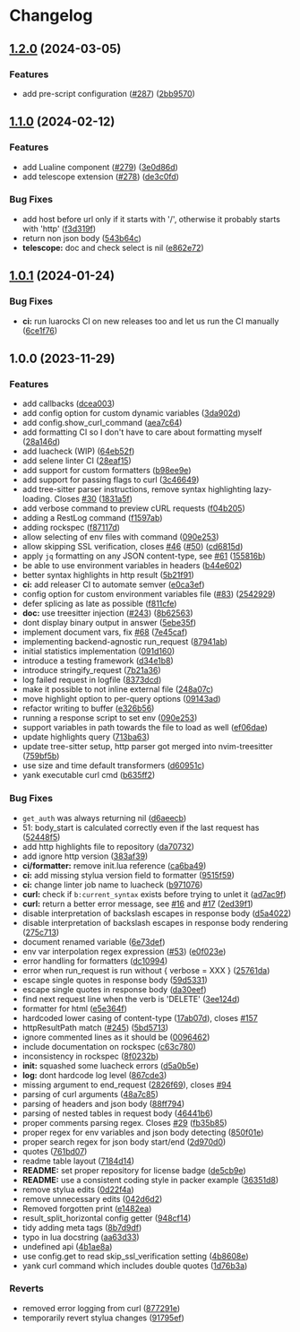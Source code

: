 # Changelog

## [1.2.0](https://github.com/rest-nvim/rest.nvim/compare/v1.1.0...v1.2.0) (2024-03-05)


### Features

* add pre-script configuration ([#287](https://github.com/rest-nvim/rest.nvim/issues/287)) ([2bb9570](https://github.com/rest-nvim/rest.nvim/commit/2bb957091ff8ddf1945308fae2925ce76f93b9ed))

## [1.1.0](https://github.com/rest-nvim/rest.nvim/compare/v1.0.1...v1.1.0) (2024-02-12)


### Features

* add Lualine component ([#279](https://github.com/rest-nvim/rest.nvim/issues/279)) ([3e0d86d](https://github.com/rest-nvim/rest.nvim/commit/3e0d86d66db8858d7e847e7ad495274d6663c985))
* add telescope extension ([#278](https://github.com/rest-nvim/rest.nvim/issues/278)) ([de3c0fd](https://github.com/rest-nvim/rest.nvim/commit/de3c0fd6130def3dea2ef3809dfbf4458a0946fc))


### Bug Fixes

* add host before url only if it starts with '/', otherwise it probably starts with 'http' ([f3d319f](https://github.com/rest-nvim/rest.nvim/commit/f3d319f4567d253977217963c1910e83eeb8c0af))
* return non json body ([543b64c](https://github.com/rest-nvim/rest.nvim/commit/543b64cc639c01db319f00ba6a2b0767d0c8e8c1))
* **telescope:** doc and check select is nil ([e862e72](https://github.com/rest-nvim/rest.nvim/commit/e862e725ba483b8c48585b44738767c86668d49e))

## [1.0.1](https://github.com/rest-nvim/rest.nvim/compare/v1.0.0...v1.0.1) (2024-01-24)


### Bug Fixes

* **ci:** run luarocks CI on new releases too and let us run the CI manually ([6ce1f76](https://github.com/rest-nvim/rest.nvim/commit/6ce1f763247fb218ecf0fba749145c9688797afa))

## 1.0.0 (2023-11-29)


### Features

* add callbacks ([dcea003](https://github.com/rest-nvim/rest.nvim/commit/dcea003675f4bb2445276654c89ea3d5f335cd26))
* add config option for custom dynamic variables ([3da902d](https://github.com/rest-nvim/rest.nvim/commit/3da902dd2304a813eec321e6ff2bcf8e6c60ff7c))
* add config.show_curl_command ([aea7c64](https://github.com/rest-nvim/rest.nvim/commit/aea7c64bdff1073beed9bd7fddb60cce7796d7ff))
* add formatting CI so I don't have to care about formatting myself ([28a146d](https://github.com/rest-nvim/rest.nvim/commit/28a146d73a29072ae915da490f8cf99650b19b7e))
* add luacheck (WIP) ([64eb52f](https://github.com/rest-nvim/rest.nvim/commit/64eb52fee8f0fc6a5f9b67f7d99cce67098b7e7a))
* add selene linter CI ([28eaf15](https://github.com/rest-nvim/rest.nvim/commit/28eaf15db2f74c11863a4663022db60f1a1f3945))
* add support for custom formatters ([b98ee9e](https://github.com/rest-nvim/rest.nvim/commit/b98ee9e7e3b0110c064903e81d2c2ed8b200013f))
* add support for passing flags to curl ([3c46649](https://github.com/rest-nvim/rest.nvim/commit/3c46649aa2fec8282518e0743eff9d8305193d42))
* add tree-sitter parser instructions, remove syntax highlighting lazy-loading. Closes [#30](https://github.com/rest-nvim/rest.nvim/issues/30) ([1831a5f](https://github.com/rest-nvim/rest.nvim/commit/1831a5faad9f76cf9cb2d1517b4719743abbcd20))
* add verbose command to preview cURL requests ([f04b205](https://github.com/rest-nvim/rest.nvim/commit/f04b2051e9594f1fe1538cf397cea68709e2ebd4))
* adding a RestLog command ([f1597ab](https://github.com/rest-nvim/rest.nvim/commit/f1597ab6df09b0f04196fa7d516a1b20c91f292e))
* adding rockspec ([f87117d](https://github.com/rest-nvim/rest.nvim/commit/f87117d6a0d5bee54832c6e2962c369061484655))
* allow selecting of env files with command ([090e253](https://github.com/rest-nvim/rest.nvim/commit/090e253c114b6d5448bac5869a28a6623c195e3a))
* allow skipping SSL verification, closes [#46](https://github.com/rest-nvim/rest.nvim/issues/46) ([#50](https://github.com/rest-nvim/rest.nvim/issues/50)) ([cd6815d](https://github.com/rest-nvim/rest.nvim/commit/cd6815d1a04021e0ff206fc02c3b67d2e06d8a44))
* apply `jq` formatting on any JSON content-type, see [#61](https://github.com/rest-nvim/rest.nvim/issues/61) ([155816b](https://github.com/rest-nvim/rest.nvim/commit/155816b52c1efa58a06c8c91d0339d32f1ed0e2e))
* be able to use environment variables in headers ([b44e602](https://github.com/rest-nvim/rest.nvim/commit/b44e602b9f94beb77573fc83b42dd55802c530d5))
* better syntax highlights in http result ([5b21f91](https://github.com/rest-nvim/rest.nvim/commit/5b21f91b462d224d6a2c2dc6cb74d1796dae20d0))
* **ci:** add releaser CI to automate semver ([e0ca3ef](https://github.com/rest-nvim/rest.nvim/commit/e0ca3ef7f567e9829997ad006f8b1c255fbf8773))
* config option for custom environment variables file ([#83](https://github.com/rest-nvim/rest.nvim/issues/83)) ([2542929](https://github.com/rest-nvim/rest.nvim/commit/254292969c7bb052d0123ceba5af0382cc4cb6c0))
* defer splicing as late as possible ([f811cfe](https://github.com/rest-nvim/rest.nvim/commit/f811cfebf830040f43edfec9604c56028ab2f7db))
* **doc:** use treesitter injection ([#243](https://github.com/rest-nvim/rest.nvim/issues/243)) ([8b62563](https://github.com/rest-nvim/rest.nvim/commit/8b62563cfb19ffe939a260504944c5975796a682))
* dont display binary output in answer ([5ebe35f](https://github.com/rest-nvim/rest.nvim/commit/5ebe35f4d1a0a841ef231e03ce446e884c1651bf))
* implement document vars, fix [#68](https://github.com/rest-nvim/rest.nvim/issues/68) ([7e45caf](https://github.com/rest-nvim/rest.nvim/commit/7e45cafe9c3d00cc40df80272a041c242f52b393))
* implementing backend-agnostic run_request ([87941ab](https://github.com/rest-nvim/rest.nvim/commit/87941abfc7096669d3283131a023ab1f387629d7))
* initial statistics implementation ([091d160](https://github.com/rest-nvim/rest.nvim/commit/091d16083092c8c8ee6033b8c35037a5b9a01e12))
* introduce a testing framework ([d34e1b8](https://github.com/rest-nvim/rest.nvim/commit/d34e1b80ad47fe8818dea179bd7562fb7472b0b3))
* introduce stringify_request ([7b21a36](https://github.com/rest-nvim/rest.nvim/commit/7b21a361982a5261f2eb187e8e99761a63f772cd))
* log failed request in logfile ([8373dcd](https://github.com/rest-nvim/rest.nvim/commit/8373dcd31338d42ec2b4d3975bdc6e07d9cf5937))
* make it possible to not inline external file ([248a07c](https://github.com/rest-nvim/rest.nvim/commit/248a07ca3f65c13417b66255c2a3bad1e8341827))
* move highlight option to per-query options ([09143ad](https://github.com/rest-nvim/rest.nvim/commit/09143adbef84b8376eb7a703f187cd5d058d15fa))
* refactor writing to buffer ([e326b56](https://github.com/rest-nvim/rest.nvim/commit/e326b5641ec94faf59db80553c82250bf1223b6f))
* running a response script to set env ([090e253](https://github.com/rest-nvim/rest.nvim/commit/090e253c114b6d5448bac5869a28a6623c195e3a))
* support variables in path towards the file to load as well ([ef06dae](https://github.com/rest-nvim/rest.nvim/commit/ef06daed22b992c3e0b6cbd017bd752c2c0eb1b2))
* update highlights query ([713ba63](https://github.com/rest-nvim/rest.nvim/commit/713ba63cb1d3be15a7aada3f65a3252c60c59383))
* update tree-sitter setup, http parser got merged into nvim-treesitter ([759bf5b](https://github.com/rest-nvim/rest.nvim/commit/759bf5b1a8cd15ecf6ecf2407a826d4be6ec3414))
* use size and time default transformers ([d60951c](https://github.com/rest-nvim/rest.nvim/commit/d60951c969170443be95b48cc57387a78501e211))
* yank executable curl cmd ([b635ff2](https://github.com/rest-nvim/rest.nvim/commit/b635ff2cfd3471b3b5b0dbb85121bc8ac94877c8))


### Bug Fixes

* `get_auth` was always returning nil ([d6aeecb](https://github.com/rest-nvim/rest.nvim/commit/d6aeecbae7229fa5f4f1e495a9b398140b807f53))
* 51: body_start is calculated correctly even if the last request has ([52448f5](https://github.com/rest-nvim/rest.nvim/commit/52448f50c7ff0ca1206e7e142cb204e9e4422290))
* add http highlights file to repository ([da70732](https://github.com/rest-nvim/rest.nvim/commit/da707323197c0b4c116a60c4799f59ba73d21dbf))
* add ignore http version ([383af39](https://github.com/rest-nvim/rest.nvim/commit/383af397082ec47310d0f074910f5465ffd0ecc7))
* **ci/formatter:** remove init.lua reference ([ca6ba49](https://github.com/rest-nvim/rest.nvim/commit/ca6ba49ad9dbe969436df75ba03c2dc30b0aea1f))
* **ci:** add missing stylua version field to formatter ([9515f59](https://github.com/rest-nvim/rest.nvim/commit/9515f597b9d31f2ccc4994fb1038ca81f0b476d6))
* **ci:** change linter job name to luacheck ([b971076](https://github.com/rest-nvim/rest.nvim/commit/b9710762747a9021bd8c029319d0e541f450692e))
* **curl:** check if `b:current_syntax` exists before trying to unlet it ([ad7ac9f](https://github.com/rest-nvim/rest.nvim/commit/ad7ac9fb765659b59349b66b390ac67727f6a295))
* **curl:** return a better error message, see [#16](https://github.com/rest-nvim/rest.nvim/issues/16) and [#17](https://github.com/rest-nvim/rest.nvim/issues/17) ([2ed39f1](https://github.com/rest-nvim/rest.nvim/commit/2ed39f16c565cd21542f51c9d148118d55f7ff8e))
* disable interpretation of backslash escapes in response body ([d5a4022](https://github.com/rest-nvim/rest.nvim/commit/d5a40221cbf9437e0542c36f62ed803bff65b311))
* disable interpretation of backslash escapes in response body rendering ([275c713](https://github.com/rest-nvim/rest.nvim/commit/275c713f1bf16f4c58462ef92a17e0fa20a245bd))
* document renamed variable ([6e73def](https://github.com/rest-nvim/rest.nvim/commit/6e73defb2ec6aeb4d4bf060f798277f58ebafa0f))
* env var interpolation regex expression ([#53](https://github.com/rest-nvim/rest.nvim/issues/53)) ([e0f023e](https://github.com/rest-nvim/rest.nvim/commit/e0f023e30c6b1267f15c1316ef2bd70fd7dae41c))
* error handling for formatters ([dc10994](https://github.com/rest-nvim/rest.nvim/commit/dc10994afe07f75aaf6ea9f1cb71c00d0e3a11f2))
* error when run_request is run without { verbose = XXX } ([25761da](https://github.com/rest-nvim/rest.nvim/commit/25761da6d7bbe16a7fcb2850d05ce1ccba53cfaf))
* escape single quotes in response body ([59d5331](https://github.com/rest-nvim/rest.nvim/commit/59d53311c8dc36ebe356bc74fc36ae402272a5cd))
* escape single quotes in response body ([da30eef](https://github.com/rest-nvim/rest.nvim/commit/da30eef5a13f5f0af0ed52d1ae4f2a609b1dd4f3))
* find next request line when the verb is 'DELETE' ([3ee124d](https://github.com/rest-nvim/rest.nvim/commit/3ee124d0b1de4bba25f5185a3b50828ac8743a97))
* formatter for html ([e5e364f](https://github.com/rest-nvim/rest.nvim/commit/e5e364f44489c660a1cbe1e7f97b0d7097e7988e))
* hardcoded lower casing of content-type ([17ab07d](https://github.com/rest-nvim/rest.nvim/commit/17ab07d72a3931718d88826253452d2fed0cdc3f)), closes [#157](https://github.com/rest-nvim/rest.nvim/issues/157)
* httpResultPath match ([#245](https://github.com/rest-nvim/rest.nvim/issues/245)) ([5bd5713](https://github.com/rest-nvim/rest.nvim/commit/5bd5713a8c261b3544039fc3ffb9cee04e8938d8))
* ignore commented lines as it should be ([0096462](https://github.com/rest-nvim/rest.nvim/commit/0096462d0f83f1e93f70ea65c55817403353820b))
* include documentation on rockspec ([c63c780](https://github.com/rest-nvim/rest.nvim/commit/c63c7807f834339c140dbdf014f0f3bec353cb17))
* inconsistency in rockspec ([8f0232b](https://github.com/rest-nvim/rest.nvim/commit/8f0232b674fffb7ba8380eca763442722582925e))
* **init:** squashed some luacheck errors ([d5a0b5e](https://github.com/rest-nvim/rest.nvim/commit/d5a0b5ec7a8571126e886cbc091f5f3b7cc20c7c))
* **log:** dont hardcode log level ([867cde3](https://github.com/rest-nvim/rest.nvim/commit/867cde3f6895dc9c81dffc8b99a6f51d1b61ed95))
* missing argument to end_request ([2826f69](https://github.com/rest-nvim/rest.nvim/commit/2826f6960fbd9adb1da9ff0d008aa2819d2d06b3)), closes [#94](https://github.com/rest-nvim/rest.nvim/issues/94)
* parsing of curl arguments ([48a7c85](https://github.com/rest-nvim/rest.nvim/commit/48a7c8564b8ee3e0eaafa094d911699d92a89a09))
* parsing of headers and json body ([88ff794](https://github.com/rest-nvim/rest.nvim/commit/88ff794eb323843e138fa75b7c30bb994ba4135f))
* parsing of nested tables in request body ([46441b6](https://github.com/rest-nvim/rest.nvim/commit/46441b631c398924b84e141940415947d1a6cb0b))
* proper comments parsing regex. Closes [#29](https://github.com/rest-nvim/rest.nvim/issues/29) ([fb35b85](https://github.com/rest-nvim/rest.nvim/commit/fb35b85bd8cca26c1bd807cf3af313b3fbcc6a86))
* proper regex for env variables and json body detecting ([850f01e](https://github.com/rest-nvim/rest.nvim/commit/850f01e6738affde079ed38d9b52484e2100ad4a))
* proper search regex for json body start/end ([2d970d0](https://github.com/rest-nvim/rest.nvim/commit/2d970d01716ecd03f3f35340f6edbd0b40b878bf))
* quotes ([761bd07](https://github.com/rest-nvim/rest.nvim/commit/761bd0747613f680021167a31eba08600a06bbf5))
* readme table layout ([7184d14](https://github.com/rest-nvim/rest.nvim/commit/7184d14f8176d412b26d32da8e9ca6c813d9711c))
* **README:** set proper repository for license badge ([de5cb9e](https://github.com/rest-nvim/rest.nvim/commit/de5cb9e76f278e002a3a7f1818bdb74d162b9d69))
* **README:** use a consistent coding style in packer example ([36351d8](https://github.com/rest-nvim/rest.nvim/commit/36351d887b91a6486477bb6692a0c24e32d3b43e))
* remove stylua edits ([0d22f4a](https://github.com/rest-nvim/rest.nvim/commit/0d22f4a22b17a2dde63ecc8d5541e101e739511e))
* remove unnecessary edits ([042d6d2](https://github.com/rest-nvim/rest.nvim/commit/042d6d25fe81ea83fe1e1002a844e06025d464b5))
* Removed forgotten print ([e1482ea](https://github.com/rest-nvim/rest.nvim/commit/e1482ea4333a019ec8ef6cf43f406d52e9782800))
* result_split_horizontal config getter ([948cf14](https://github.com/rest-nvim/rest.nvim/commit/948cf14cad1e8b01f50d72b7859df1ae6f35b290))
* tidy adding meta tags ([8b7d9df](https://github.com/rest-nvim/rest.nvim/commit/8b7d9df9fbf71efd074fcb21916c70fff44d9af2))
* typo in lua docstring ([aa63d33](https://github.com/rest-nvim/rest.nvim/commit/aa63d336723378c1f95dbfba029f387b9ee46459))
* undefined api ([4b1ae8a](https://github.com/rest-nvim/rest.nvim/commit/4b1ae8abfefbbc66c783c343d3d5b13265deb3ce))
* use config.get to read skip_ssl_verification setting ([4b8608e](https://github.com/rest-nvim/rest.nvim/commit/4b8608e6633ab1c555b9afd6c1724ca7f2ebcde5))
* yank curl command which includes double quotes ([1d76b3a](https://github.com/rest-nvim/rest.nvim/commit/1d76b3ac9d4f9d04026f24851828040809cd48d5))


### Reverts

* removed error logging from curl ([877291e](https://github.com/rest-nvim/rest.nvim/commit/877291e3996964ba198d7b20ebbd8222b9f262b8))
* temporarily revert stylua changes ([91795ef](https://github.com/rest-nvim/rest.nvim/commit/91795ef796455eb4c237880a5969143434495d3f))
